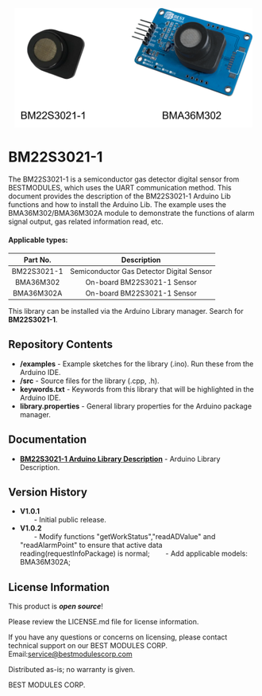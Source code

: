 <div align=center>
<img src="https://github.com/BestModules-Libraries/img/blob/main/BM22S3021-1_BMA36M302_V1.0.png" width="480" height="240"> 
</div> 

BM22S3021-1
===========================================================

The BM22S3021-1 is a semiconductor gas detector digital sensor from BESTMODULES, which uses the UART communication method. This document provides the description of the BM22S3021-1 Arduino Lib functions and how to install the Arduino Lib. The example uses the BMA36M302/BMA36M302A module to demonstrate the functions of alarm signal output, gas related information read, etc.

#### Applicable types:
<div align=center>

|Part No.   |Description                   |
|:---------:|:----------------------------:|
|BM22S3021-1|Semiconductor Gas Detector Digital Sensor|
|BMA36M302  | On-board BM22S3021-1 Sensor |
|BMA36M302A | On-board BM22S3021-1 Sensor |

</div> 

This library can be installed via the Arduino Library manager. Search for **BM22S3021-1**. 

Repository Contents
-------------------

* **/examples** - Example sketches for the library (.ino). Run these from the Arduino IDE. 
* **/src** - Source files for the library (.cpp, .h).
* **keywords.txt** - Keywords from this library that will be highlighted in the Arduino IDE. 
* **library.properties** - General library properties for the Arduino package manager. 

Documentation 
-------------------

* **[BM22S3021-1 Arduino Library Description]( https://www.bestmodulescorp.com/bm22s3021-1.html)** - Arduino Library Description.

Version History  
-------------------

* **V1.0.1**  
&emsp;&emsp;- Initial public release.
* **V1.0.2**  
&emsp;&emsp;- Modify functions "getWorkStatus","readADValue" and "readAlarmPoint" to ensure that active data reading(requestInfoPackage) is normal; 
&emsp;&emsp;- Add applicable models: BMA36M302A; 

License Information
-------------------

This product is _**open source**_! 

Please review the LICENSE.md file for license information. 

If you have any questions or concerns on licensing, please contact technical support on our BEST MODULES CORP. Email:service@bestmodulescorp.com

Distributed as-is; no warranty is given.

BEST MODULES CORP.
